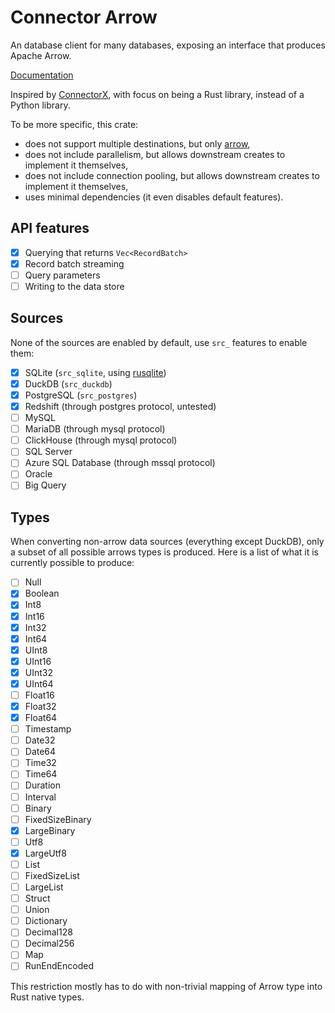 # Connector Arrow

An database client for many databases, exposing an interface that produces Apache Arrow.

[Documentation](https://docs.rs/connector_arrow)

Inspired by [ConnectorX](https://github.com/sfu-db/connector-x), with focus on being a Rust library, instead of a Python library.

To be more specific, this crate:

- does not support multiple destinations, but only [arrow](https://crates.io/crates/arrow),
- does not include parallelism, but allows downstream creates to implement it themselves,
- does not include connection pooling, but allows downstream creates to implement it themselves,
- uses minimal dependencies (it even disables default features).

## API features

- [x] Querying that returns `Vec<RecordBatch>`
- [x] Record batch streaming
- [ ] Query parameters
- [ ] Writing to the data store

## Sources

None of the sources are enabled by default, use `src_` features to enable them:

- [x] SQLite (`src_sqlite`, using [rusqlite](https://crates.io/crates/rusqlite))
- [x] DuckDB (`src_duckdb`)
- [x] PostgreSQL (`src_postgres`)
- [x] Redshift (through postgres protocol, untested)
- [ ] MySQL
- [ ] MariaDB (through mysql protocol)
- [ ] ClickHouse (through mysql protocol)
- [ ] SQL Server
- [ ] Azure SQL Database (through mssql protocol)
- [ ] Oracle
- [ ] Big Query

## Types

When converting non-arrow data sources (everything except DuckDB), only a subset of all possible arrows types is produced. Here is a list of what it is currently possible to produce:

- [ ] Null
- [x] Boolean
- [x] Int8
- [x] Int16
- [x] Int32
- [x] Int64
- [x] UInt8
- [x] UInt16
- [x] UInt32
- [x] UInt64
- [ ] Float16
- [x] Float32
- [x] Float64
- [ ] Timestamp
- [ ] Date32
- [ ] Date64
- [ ] Time32
- [ ] Time64
- [ ] Duration
- [ ] Interval
- [ ] Binary
- [ ] FixedSizeBinary
- [x] LargeBinary
- [ ] Utf8
- [x] LargeUtf8
- [ ] List
- [ ] FixedSizeList
- [ ] LargeList
- [ ] Struct
- [ ] Union
- [ ] Dictionary
- [ ] Decimal128
- [ ] Decimal256
- [ ] Map
- [ ] RunEndEncoded

This restriction mostly has to do with non-trivial mapping of Arrow type into Rust native types.
